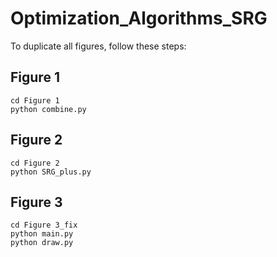 # Optimization_Algorithms_SRG
To duplicate all figures, follow these steps:

## Figure 1
```
cd Figure 1
python combine.py
```

## Figure 2
```
cd Figure 2
python SRG_plus.py
```

## Figure 3
```
cd Figure 3_fix
python main.py
python draw.py
```